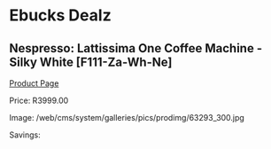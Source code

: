 
# Ebucks Dealz
## Nespresso: Lattissima One Coffee Machine - Silky White [F111-Za-Wh-Ne]
[Product Page](https://www.ebucks.com/web/shop/productSelected.do?prodId=493026770&catId=704984897)

Price: R3999.00

Image: /web/cms/system/galleries/pics/prodimg/63293_300.jpg

Savings: 


	